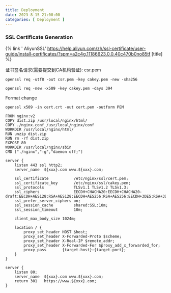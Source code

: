 ```yaml
---
title: Deployment
date: 2023-8-15 21:00:00
categories: [ Deployment ]
---
```


### SSL Certificate Generation

{% link '
AliyunSSL' https://help.aliyun.com/zh/ssl-certificate/user-guide/install-certificates/?spm=a2c4g.11186623.0.0.40c470b0no85tf [title] %}

证书签名请求(需要提交到CA机构验证): csr.pem

```shell
openssl req -utf8 -out csr.pem -key cakey.pem -new -sha256
```

```shell 
openssl req -new -x509 -key cakey.pem -days 394
```

Format change

```shell
openssl x509 -in cert.crt -out cert.pem -outform PEM
```

```nginx
FROM nginx:v2
COPY dist.zip /usr/local/nginx/html/
COPY ./nginx.conf /usr/local/nginx/conf
WORKDIR /usr/local/nginx/html/
RUN unzip dist.zip
RUN rm -rf dist.zip
EXPOSE 80
WORKDIR /usr/local/nginx/sbin
CMD ["./nginx","-g","daemon off;"]
```

```
server {
    listen 443 ssl http2;
    server_name  ${xxx}.com www.${xxx}.com;

    ssl_certificate           /etc/nginx/ssl/cert.pem;
    ssl_certificate_key       /etc/nginx/ssl/cakey.pem;
    ssl_protocols             TLSv1.1 TLSv1.2 TLSv1.3;
    ssl_ciphers               EECDH+CHACHA20:EECDH+CHACHA20-draft:EECDH+AES128:RSA+AES128:EECDH+AES256:RSA+AES256:EECDH+3DES:RSA+3DES:!MD5;
    ssl_prefer_server_ciphers on;
    ssl_session_cache         shared:SSL:10m;
    ssl_session_timeout       10m;

	client_max_body_size 1024m;

    location / {
        proxy_set_header HOST $host;
        proxy_set_header X-Forwarded-Proto $scheme;
        proxy_set_header X-Real-IP $remote_addr;
        proxy_set_header X-Forwarded-For $proxy_add_x_forwarded_for;
        proxy_pass       {target-host}:{target-port}; 
    }
}

server {
    listen 80;
    server_name  ${xxx}.com www.${xxx}.com;
	return 301   https://www.${xxx}.com;
}
```